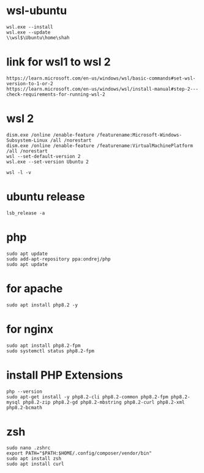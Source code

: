 # wsl-ubuntu
```
wsl.exe --install
wsl.exe --update
\\wsl$\Ubuntu\home\shah
```
# link for wsl1 to wsl 2
```
https://learn.microsoft.com/en-us/windows/wsl/basic-commands#set-wsl-version-to-1-or-2
https://learn.microsoft.com/en-us/windows/wsl/install-manual#step-2---check-requirements-for-running-wsl-2
```
# wsl 2
```
dism.exe /online /enable-feature /featurename:Microsoft-Windows-Subsystem-Linux /all /norestart
dism.exe /online /enable-feature /featurename:VirtualMachinePlatform /all /norestart
wsl --set-default-version 2
wsl.exe --set-version Ubuntu 2

wsl -l -v
```
# ubuntu release
```
lsb_release -a
```
# php
```
sudo apt update
sudo add-apt-repository ppa:ondrej/php
sudo apt update
```
# for apache
```
sudo apt install php8.2 -y
```
# for nginx
```
sudo apt install php8.2-fpm
sudo systemctl status php8.2-fpm
```
# install PHP Extensions
```
php --version
sudo apt-get install -y php8.2-cli php8.2-common php8.2-fpm php8.2-mysql php8.2-zip php8.2-gd php8.2-mbstring php8.2-curl php8.2-xml php8.2-bcmath
```
# zsh
```
sudo nano .zshrc
export PATH="$PATH:$HOME/.config/composer/vendor/bin"
sudo apt install zsh
sudo apt install curl
```
